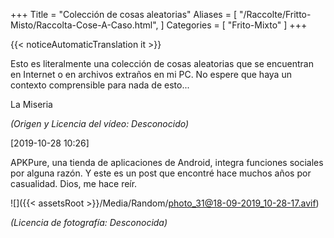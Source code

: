+++
Title = "Colección de cosas aleatorias"
Aliases = [
  "/Raccolte/Fritto-Misto/Raccolta-Cose-A-Caso.html",
]
Categories = [ "Frito-Mixto" ]
+++

{{< noticeAutomaticTranslation it >}}



Esto es literalmente una colección de cosas aleatorias que se encuentran en Internet o en archivos extraños en mi PC. No espere que haya un contexto comprensible para nada de esto...

<div markdown="1" class="BorderBoxContainer">

<detalles descuento="1">
<summary>La Miseria</summary>

<p><controles de vídeo><source src="{{< assetsRoot >}}/Media/Random/RickMisery.webm" type="video/webm"></video></p>

_(Origen y Licencia del vídeo: Desconocido)_

</detalles>

<detalles descuento="1">
<summary>[2019-10-28 10:26]</summary>

APKPure, una tienda de aplicaciones de Android, integra funciones sociales por alguna razón. Y este es un post que encontré hace muchos años por casualidad. Dios, me hace reír.

![]({{< assetsRoot >}}/Media/Random/photo_31@18-09-2019_10-28-17.avif)

_(Licencia de fotografía: Desconocida)_

</detalles>

</div>
